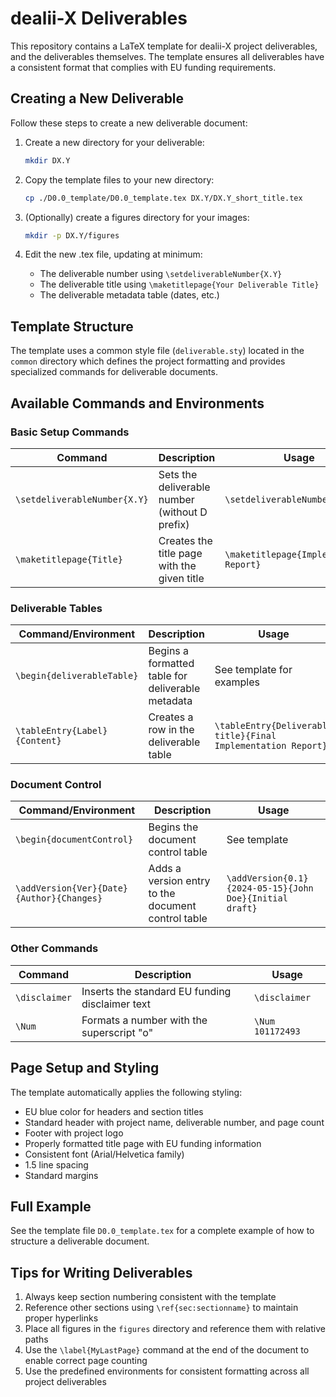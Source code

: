 # dealii-X Deliverables

This repository contains a LaTeX template for dealii-X project deliverables, and the deliverables themselves. The template ensures all deliverables have a consistent format that complies with EU funding requirements.

## Creating a New Deliverable

Follow these steps to create a new deliverable document:

1. Create a new directory for your deliverable:

   ```bash
   mkdir DX.Y
   ```

2. Copy the template files to your new directory:

   ```bash
   cp ./D0.0_template/D0.0_template.tex DX.Y/DX.Y_short_title.tex
   ```

3. (Optionally) create a figures directory for your images:

   ```bash
   mkdir -p DX.Y/figures
   ```

4. Edit the new .tex file, updating at minimum:
   - The deliverable number using `\setdeliverableNumber{X.Y}`
   - The deliverable title using `\maketitlepage{Your Deliverable Title}`
   - The deliverable metadata table (dates, etc.)

## Template Structure

The template uses a common style file (`deliverable.sty`) located in the `common` directory which defines the project formatting and provides specialized commands for deliverable documents.

## Available Commands and Environments

### Basic Setup Commands

| Command | Description | Usage |
|---------|-------------|-------|
| `\setdeliverableNumber{X.Y}` | Sets the deliverable number (without D prefix) | `\setdeliverableNumber{1.2}` |
| `\maketitlepage{Title}` | Creates the title page with the given title | `\maketitlepage{Implementation Report}` |

### Deliverable Tables

| Command/Environment | Description | Usage |
|---------------------|-------------|-------|
| `\begin{deliverableTable}` | Begins a formatted table for deliverable metadata | See template for examples |
| `\tableEntry{Label}{Content}` | Creates a row in the deliverable table | `\tableEntry{Deliverable title}{Final Implementation Report}` |

### Document Control

| Command/Environment | Description | Usage |
|---------------------|-------------|-------|
| `\begin{documentControl}` | Begins the document control table | See template |
| `\addVersion{Ver}{Date}{Author}{Changes}` | Adds a version entry to the document control table | `\addVersion{0.1}{2024-05-15}{John Doe}{Initial draft}` |

### Other Commands

| Command | Description | Usage |
|---------|-------------|-------|
| `\disclaimer` | Inserts the standard EU funding disclaimer text | `\disclaimer` |
| `\Num` | Formats a number with the superscript "o" | `\Num 101172493` |

## Page Setup and Styling

The template automatically applies the following styling:

- EU blue color for headers and section titles
- Standard header with project name, deliverable number, and page count
- Footer with project logo
- Properly formatted title page with EU funding information
- Consistent font (Arial/Helvetica family)
- 1.5 line spacing
- Standard margins

## Full Example

See the template file `D0.0_template.tex` for a complete example of how to structure a deliverable document.

## Tips for Writing Deliverables

1. Always keep section numbering consistent with the template
2. Reference other sections using `\ref{sec:sectionname}` to maintain proper hyperlinks
3. Place all figures in the `figures` directory and reference them with relative paths
4. Use the `\label{MyLastPage}` command at the end of the document to enable correct page counting
5. Use the predefined environments for consistent formatting across all project deliverables
